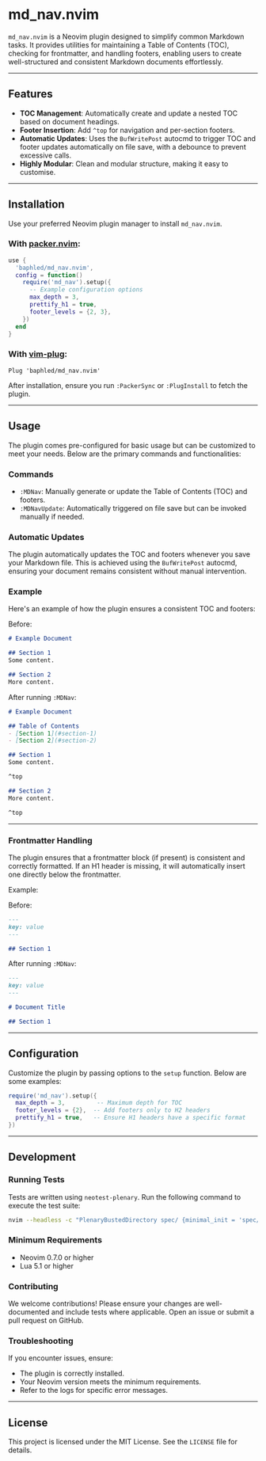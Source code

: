# md_nav.nvim

`md_nav.nvim` is a Neovim plugin designed to simplify common Markdown tasks. It
provides utilities for maintaining a Table of Contents (TOC), checking for
frontmatter, and handling footers, enabling users to create well-structured and
consistent Markdown documents effortlessly.

---

## Features

- **TOC Management**: Automatically create and update a nested TOC based on document headings.
- **Footer Insertion**: Add `^top` for navigation and per-section footers.
- **Automatic Updates**: Uses the `BufWritePost` autocmd to trigger TOC and footer updates automatically on file save, with a debounce to prevent excessive calls.
- **Highly Modular**: Clean and modular structure, making it easy to customise.

---

## Installation

Use your preferred Neovim plugin manager to install `md_nav.nvim`.

### With [packer.nvim](https://github.com/wbthomason/packer.nvim):
```lua
use {
  'baphled/md_nav.nvim',
  config = function()
    require('md_nav').setup({
      -- Example configuration options
      max_depth = 3,
      prettify_h1 = true,
      footer_levels = {2, 3},
    })
  end
}
```

### With [vim-plug](https://github.com/junegunn/vim-plug):
```vim
Plug 'baphled/md_nav.nvim'
```

After installation, ensure you run `:PackerSync` or `:PlugInstall` to fetch the plugin.

---

## Usage

The plugin comes pre-configured for basic usage but can be customized to meet your needs. Below are the primary commands and functionalities:

### Commands
- `:MDNav`: Manually generate or update the Table of Contents (TOC) and footers.
- `:MDNavUpdate`: Automatically triggered on file save but can be invoked manually if needed.

### Automatic Updates
The plugin automatically updates the TOC and footers whenever you save your Markdown file. This is achieved using the `BufWritePost` autocmd, ensuring your document remains consistent without manual intervention.

### Example
Here's an example of how the plugin ensures a consistent TOC and footers:

Before:
```markdown
# Example Document

## Section 1
Some content.

## Section 2
More content.
```

After running `:MDNav`:
```markdown
# Example Document

## Table of Contents
- [Section 1](#section-1)
- [Section 2](#section-2)

## Section 1
Some content.

^top

## Section 2
More content.

^top
```

---

### Frontmatter Handling
The plugin ensures that a frontmatter block (if present) is consistent and correctly formatted. If an H1 header is missing, it will automatically insert one directly below the frontmatter.

Example:

Before:
```markdown
---
key: value
---

## Section 1
```

After running `:MDNav`:
```markdown
---
key: value
---

# Document Title

## Section 1
```

---

## Configuration

Customize the plugin by passing options to the `setup` function. Below are some examples:

```lua
require('md_nav').setup({
  max_depth = 3,         -- Maximum depth for TOC
  footer_levels = {2},  -- Add footers only to H2 headers
  prettify_h1 = true,   -- Ensure H1 headers have a specific format
})
```

---

## Development

### Running Tests
Tests are written using `neotest-plenary`. Run the following command to execute the test suite:
```bash
nvim --headless -c "PlenaryBustedDirectory spec/ {minimal_init = 'spec/minimal_init.lua'}"
```

### Minimum Requirements
- Neovim 0.7.0 or higher
- Lua 5.1 or higher

### Contributing
We welcome contributions! Please ensure your changes are well-documented and include tests where applicable. Open an issue or submit a pull request on GitHub.

### Troubleshooting
If you encounter issues, ensure:
- The plugin is correctly installed.
- Your Neovim version meets the minimum requirements.
- Refer to the logs for specific error messages.

---

## License

This project is licensed under the MIT License. See the `LICENSE` file for details.

